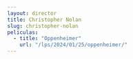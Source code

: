 ```yaml
---
layout: director
title: Christopher Nolan
slug: christopher-nolan
peliculas:
  - title: "Oppenheimer"
    url: "/lps/2024/01/25/oppenheimer/"
---
```

